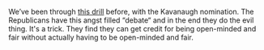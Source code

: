 We’ve been through <a href="https://abcnews.go.com/Politics/sen-lisa-murkowski-shes-disturbed-mcconnells-comments-white/story?id=67925820">this drill</a> before, with the Kavanaugh nomination. The Republicans have this angst filled “debate“ and in the end they do the evil thing. It's a trick. They find they can get credit for being open-minded and fair without actually having to be open-minded and fair. 
